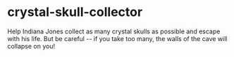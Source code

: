 # crystal-skull-collector
Help Indiana Jones collect as many crystal skulls as possible and escape with his life. But be careful -- if you take too many, the walls of the cave will collapse on you!
